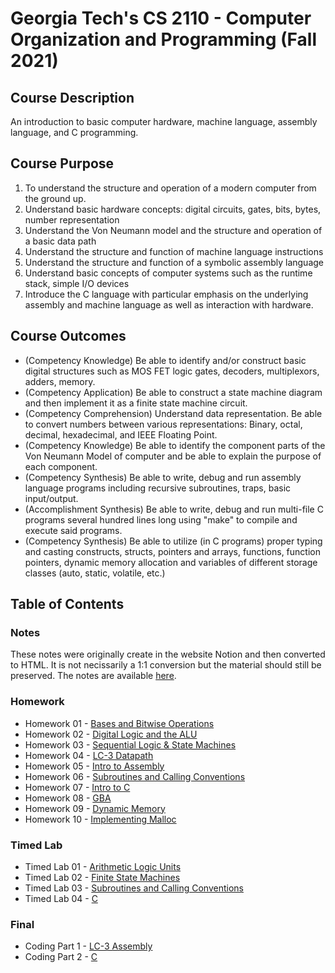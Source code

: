 # Georgia Tech's CS 2110 - Computer Organization and Programming (Fall 2021)
## Course Description
An introduction to basic computer hardware, machine language, assembly language, and C programming. 
## Course Purpose
1) To understand the structure and operation of a modern computer from the ground up.
2) Understand basic hardware concepts: digital circuits, gates, bits, bytes, number representation
3) Understand the Von Neumann model and the structure and operation of a basic data path
4) Understand the structure and function of machine language instructions
5) Understand the structure and function of a symbolic assembly language
6) Understand basic concepts of computer systems such as the runtime stack, simple I/O devices
7) Introduce the C language with particular emphasis on the underlying assembly and machine
language as well as interaction with hardware.
## Course Outcomes
- (Competency Knowledge) Be able to identify and/or construct basic digital structures such as MOS FET logic gates, decoders, multiplexors, adders, memory.
- (Competency Application) Be able to construct a state machine diagram and then implement it as a finite state machine circuit.
- (Competency Comprehension) Understand data representation. Be able to convert numbers between various representations: Binary, octal, decimal, hexadecimal, and IEEE Floating Point.
- (Competency Knowledge) Be able to identify the component parts of the Von Neumann Model of computer and be able to explain the purpose of each component.
- (Competency Synthesis) Be able to write, debug and run assembly language programs including recursive subroutines, traps, basic input/output.
- (Accomplishment Synthesis) Be able to write, debug and run multi-file C programs several hundred lines long using "make" to compile and execute said programs.
- (Competency Synthesis) Be able to utilize (in C programs) proper typing and casting constructs, structs, pointers and arrays, functions, function pointers, dynamic memory allocation and variables of different storage classes (auto, static, volatile, etc.)
## Table of Contents
### Notes
These notes were originally create in the website Notion and then converted to HTML. It is not necissarily a 1:1 conversion but the material should still be preserved. The notes are available [here](https://fried-man-education.github.io/CS_2110/).
### Homework
- Homework 01 - [Bases and Bitwise Operations](https://github.com/Fried-man-Education/CS_2110/tree/main/Homework%2001)
- Homework 02 - [Digital Logic and the ALU](https://github.com/Fried-man-Education/CS_2110/tree/main/Homework%2002)
- Homework 03 - [Sequential Logic & State Machines](https://github.com/Fried-man-Education/CS_2110/tree/main/Homework%2003)
- Homework 04 - [LC-3 Datapath](https://github.com/Fried-man-Education/CS_2110/tree/main/Homework%2004)
- Homework 05 - [Intro to Assembly](https://github.com/Fried-man-Education/CS_2110/tree/main/Homework%2005)
- Homework 06 - [Subroutines and Calling Conventions](https://github.com/Fried-man-Education/CS_2110/tree/main/Homework%2006)
- Homework 07 - [Intro to C](https://github.com/Fried-man-Education/CS_2110/tree/main/Homework%2007)
- Homework 08 - [GBA](https://github.com/Fried-man-Education/CS_2110/tree/main/Homework%2008)
- Homework 09 - [Dynamic Memory](https://github.com/Fried-man-Education/CS_2110/tree/main/Homework%2009)
- Homework 10 - [Implementing Malloc](https://github.com/Fried-man-Education/CS_2110/tree/main/Homework%2010)
### Timed Lab
- Timed Lab 01 - [Arithmetic Logic Units](https://github.com/Fried-man-Education/CS_2110/tree/main/Timed%20Lab%2001)
- Timed Lab 02 - [Finite State Machines](https://github.com/Fried-man-Education/CS_2110/tree/main/Timed%20Lab%2002)
- Timed Lab 03 - [Subroutines and Calling Conventions](https://github.com/Fried-man-Education/CS_2110/tree/main/Timed%20Lab%2003)
- Timed Lab 04 - [C](https://github.com/Fried-man-Education/CS_2110/tree/main/Timed%20Lab%2004)
### Final
- Coding Part 1 - [LC-3 Assembly](https://github.com/Fried-man-Education/CS_2110/tree/main/Final/asm)
- Coding Part 2 - [C](https://github.com/Fried-man-Education/CS_2110/tree/main/Final/c)
